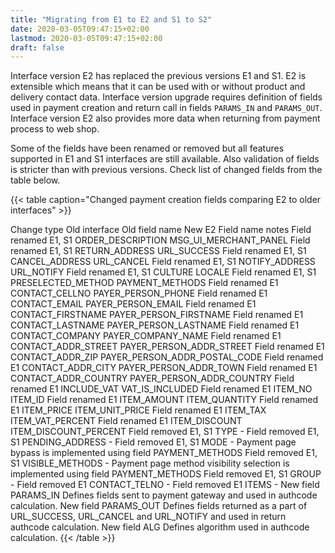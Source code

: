 ```yaml
---
title: "Migrating from E1 to E2 and S1 to S2"
date: 2020-03-05T09:47:15+02:00
lastmod: 2020-03-05T09:47:15+02:00
draft: false
---
```


Interface version E2 has replaced the previous versions E1 and S1. E2 is extensible which means that it can be used with or without product and delivery contact data. Interface version upgrade requires definition of fields used in payment creation and return call in fields `PARAMS_IN` and `PARAMS_OUT`. Interface version E2 also provides more data when returning from payment process to web shop.

Some of the fields have been renamed or removed but all features supported in E1 and S1 interfaces are still available. Also validation of fields is stricter than with previous versions. Check list of changed fields from the table below.

{{< table caption="Changed payment creation fields comparing E2 to older interfaces" >}}
<thead>
<tr>
<th>Change type</th>
<th>Old interface</th>
<th>Old field name</th>
<th>New E2 Field name</th>
<th>notes</th>
</tr>
</thead>
<tr>
<td>Field renamed</td>
<td>E1, S1</td>
<td>ORDER_DESCRIPTION</td>
<td>MSG_UI_MERCHANT_PANEL</td>
<td></td>
</tr>
<tr>
<td>Field renamed</td>
<td>E1, S1</td>
<td>RETURN_ADDRESS</td>
<td>URL_SUCCESS</td>
<td></td>
</tr>
<tr>
<td>Field renamed</td>
<td>E1, S1</td>
<td>CANCEL_ADDRESS</td>
<td>URL_CANCEL</td>
<td></td>
</tr>
<tr>
<td>Field renamed</td>
<td>E1, S1</td>
<td>NOTIFY_ADDRESS</td>
<td>URL_NOTIFY</td>
<td></td>
</tr>
<tr>
<td>Field renamed</td>
<td>E1, S1</td>
<td>CULTURE</td>
<td>LOCALE</td>
<td></td>
</tr>
<tr>
<td>Field renamed</td>
<td>E1, S1</td>
<td>PRESELECTED_METHOD</td>
<td>PAYMENT_METHODS</td>
<td></td>
</tr>
<tr>
<td>Field renamed</td>
<td>E1</td>
<td>CONTACT_CELLNO</td>
<td>PAYER_PERSON_PHONE</td>
<td></td>
</tr>
<tr>
<td>Field renamed</td>
<td>E1</td>
<td>CONTACT_EMAIL</td>
<td>PAYER_PERSON_EMAIL</td>
<td></td>
</tr>
<tr>
<td>Field renamed</td>
<td>E1</td>
<td>CONTACT_FIRSTNAME</td>
<td>PAYER_PERSON_FIRSTNAME</td>
<td></td>
</tr>
<tr>
<td>Field renamed</td>
<td>E1</td>
<td>CONTACT_LASTNAME</td>
<td>PAYER_PERSON_LASTNAME</td>
<td></td>
</tr>
<tr>
<td>Field renamed</td>
<td>E1</td>
<td>CONTACT_COMPANY</td>
<td>PAYER_COMPANY_NAME</td>
<td></td>
</tr>
<tr>
<td>Field renamed</td>
<td>E1</td>
<td>CONTACT_ADDR_STREET</td>
<td>PAYER_PERSON_ADDR_STREET</td>
<td></td>
</tr>
<tr>
<td>Field renamed</td>
<td>E1</td>
<td>CONTACT_ADDR_ZIP</td>
<td>PAYER_PERSON_ADDR_POSTAL_CODE</td>
<td></td>
</tr>
<tr>
<td>Field renamed</td>
<td>E1</td>
<td>CONTACT_ADDR_CITY</td>
<td>PAYER_PERSON_ADDR_TOWN</td>
<td></td>
</tr>
<tr>
<td>Field renamed</td>
<td>E1</td>
<td>CONTACT_ADDR_COUNTRY</td>
<td>PAYER_PERSON_ADDR_COUNTRY</td>
<td></td>
</tr>
<tr>
<td>Field renamed</td>
<td>E1</td>
<td>INCLUDE_VAT</td>
<td>VAT_IS_INCLUDED</td>
<td></td>
</tr>
<tr>
<td>Field renamed</td>
<td>E1</td>
<td>ITEM_NO</td>
<td>ITEM_ID</td>
<td></td>
</tr>
<tr>
<td>Field renamed</td>
<td>E1</td>
<td>ITEM_AMOUNT</td>
<td>ITEM_QUANTITY</td>
<td></td>
</tr>
<tr>
<td>Field renamed</td>
<td>E1</td>
<td>ITEM_PRICE</td>
<td>ITEM_UNIT_PRICE</td>
<td></td>
</tr>
<tr>
<td>Field renamed</td>
<td>E1</td>
<td>ITEM_TAX</td>
<td>ITEM_VAT_PERCENT</td>
<td></td>
</tr>
<tr>
<td>Field renamed</td>
<td>E1</td>
<td>ITEM_DISCOUNT</td>
<td>ITEM_DISCOUNT_PERCENT</td>
<td></td>
</tr>
<tr>
<td>Field removed</td>
<td>E1, S1</td>
<td>TYPE</td>
<td>-</td>
<td></td>
</tr>
<tr>
<td>Field removed</td>
<td>E1, S1</td>
<td>PENDING_ADDRESS</td>
<td>-</td>
<td></td>
</tr>
<tr>
<td>Field removed</td>
<td>E1, S1</td>
<td>MODE</td>
<td>-</td>
<td>Payment page bypass is implemented using field PAYMENT_METHODS</td>
</tr>
<tr>
<td>Field removed</td>
<td>E1, S1</td>
<td>VISIBLE_METHODS</td>
<td>-</td>
<td>Payment page method visibility selection is implemented using field PAYMENT_METHODS</td>
</tr>
<tr>
<td>Field removed</td>
<td>E1, S1</td>
<td>GROUP</td>
<td>-</td>
<td></td>
</tr>
<tr>
<td>Field removed</td>
<td>E1</td>
<td>CONTACT_TELNO</td>
<td>-</td>
<td></td>
</tr>
<tr>
<td>Field removed</td>
<td>E1</td>
<td>ITEMS</td>
<td>-</td>
<td></td>
</tr>
<tr>
<td>New field</td>
<td>PARAMS_IN</td>
<td>Defines fields sent to payment gateway and used in authcode calculation.</td>
<td></td>
<td></td>
</tr>
<tr>
<td>New field</td>
<td>PARAMS_OUT</td>
<td>Defines fields returned as a part of URL_SUCCESS, URL_CANCEL and URL_NOTIFY and used in return authcode calculation.</td>
<td></td>
<td></td>
</tr>
<tr>
<td>New field</td>
<td>ALG</td>
<td>Defines algorithm used in authcode calculation.</td>
<td></td>
<td></td>
</tr>
{{< /table >}}
